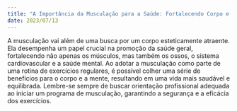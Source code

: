 ```yaml
---
title: "A Importância da Musculação para a Saúde: Fortalecendo Corpo e Mente"
date: 2023/07/13
---
```

A musculação vai além de uma busca por um corpo esteticamente atraente. Ela desempenha um papel crucial na promoção da saúde geral, fortalecendo não apenas os músculos, mas também os ossos, o sistema cardiovascular e a saúde mental. Ao adotar a musculação como parte de uma rotina de exercícios regulares, é possível colher uma série de benefícios para o corpo e a mente, resultando em uma vida mais saudável e equilibrada. Lembre-se sempre de buscar orientação profissional adequada ao iniciar um programa de musculação, garantindo a segurança e a eficácia dos exercícios.
